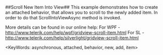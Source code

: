 ##Scroll New Item Into View##
This example demonstrates how to create an attached behavior, that allows you to scroll to the newly added item. 
In order to do that ScrollIntoViewAsync method is invoked.

More details can be found in our online help:
For WPF - http://www.telerik.com/help/wpf/gridview-scroll-item.html
For SL - http://www.telerik.com/help/silverlight/gridview-scroll-item.html

<KeyWords: asynchronous, attached, behavior, new, add, item>